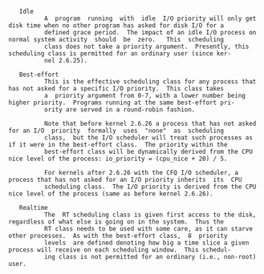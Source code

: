        Idle
              A  program  running  with  idle  I/O priority will only get disk time when no other program has asked for disk I/O for a
              defined grace period.  The impact of an idle I/O process on normal system activity  should  be  zero.   This  scheduling
              class does not take a priority argument.  Presently, this scheduling class is permitted for an ordinary user (since ker-
              nel 2.6.25).

       Best-effort
              This is the effective scheduling class for any process that has not asked for a specific I/O priority.  This class takes
              a  priority argument from 0-7, with a lower number being higher priority.  Programs running at the same best-effort pri-
              ority are served in a round-robin fashion.

              Note that before kernel 2.6.26 a process that has not asked for an I/O  priority  formally  uses  "none"  as  scheduling
              class,  but the I/O scheduler will treat such processes as if it were in the best-effort class.  The priority within the
              best-effort class will be dynamically derived from the CPU nice level of the process: io_priority = (cpu_nice + 20) / 5.

              For kernels after 2.6.26 with the CFQ I/O scheduler, a process that has not asked for an I/O priority inherits  its  CPU
              scheduling class.  The I/O priority is derived from the CPU nice level of the process (same as before kernel 2.6.26).

       Realtime
              The  RT scheduling class is given first access to the disk, regardless of what else is going on in the system.  Thus the
              RT class needs to be used with some care, as it can starve other processes.  As with the best-effort class,  8  priority
              levels  are defined denoting how big a time slice a given process will receive on each scheduling window.  This schedul-
              ing class is not permitted for an ordinary (i.e., non-root) user.
